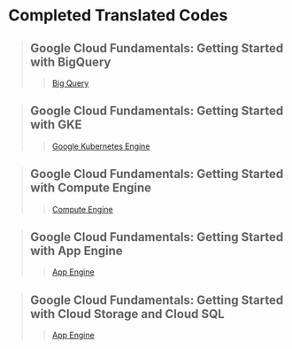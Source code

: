 # Completed Translated Codes

>## Google Cloud Fundamentals: Getting Started with BigQuery
>>[Big Query](./translations/BigQuery.md)


>## Google Cloud Fundamentals: Getting Started with GKE
>>[Google Kubernetes Engine](./translations/GKE.md)


>## Google Cloud Fundamentals: Getting Started with Compute Engine
>>[Compute Engine](./translations/ComputeEngine.md)


>## Google Cloud Fundamentals: Getting Started with App Engine
>>[App Engine](./translations/AppEngine.md)


>## Google Cloud Fundamentals: Getting Started with Cloud Storage and Cloud SQL
>>[App Engine](./translations/CloudStorageSQL.md)